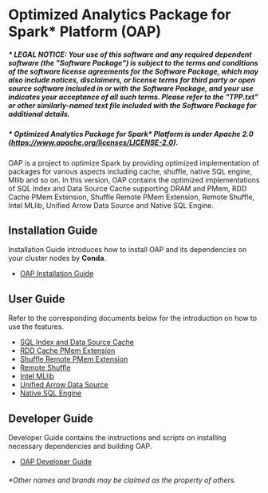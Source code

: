 # Optimized Analytics Package for Spark\* Platform (OAP)

##### \* LEGAL NOTICE: Your use of this software and any required dependent software (the "Software Package") is subject to the terms and conditions of the software license agreements for the Software Package, which may also include notices, disclaimers, or license terms for third party or open source software included in or with the Software Package, and your use indicates your acceptance of all such terms. Please refer to the "TPP.txt" or other similarly-named text file included with the Software Package for additional details.

##### \* Optimized Analytics Package for Spark* Platform is under Apache 2.0 (https://www.apache.org/licenses/LICENSE-2.0).

OAP is a project to optimize Spark by providing optimized implementation of packages for various aspects including cache, shuffle, native SQL engine, Mllib and so on. In this version, OAP contains the optimized implementations of SQL Index and Data Source Cache supporting DRAM and PMem, RDD Cache PMem Extension, Shuffle Remote PMem Extension,
Remote Shuffle, Intel MLlib, Unified Arrow Data Source and Native SQL Engine.

## Installation Guide
Installation Guide introduces how to install OAP and its dependencies on your cluster nodes by **Conda**.
* [OAP Installation Guide](./docs/OAP-Installation-Guide.md)

## User Guide
Refer to the corresponding documents below for the introduction on how to use the features.

* [SQL Index and Data Source Cache](./oap-cache/oap/README.md)
* [RDD Cache PMem Extension](./oap-spark/README.md)
* [Shuffle Remote PMem Extension](./oap-shuffle/RPMem-shuffle/README.md)
* [Remote Shuffle](./oap-shuffle/remote-shuffle/README.md)
* [Intel MLlib](./oap-mllib/README.md)
* [Unified Arrow Data Source](./oap-data-source/arrow/README.md)
* [Native SQL Engine](./oap-native-sql/README.md)

## Developer Guide
Developer Guide contains the instructions and scripts on installing necessary dependencies and building OAP. 
* [OAP Developer Guide](./docs/Developer-Guide.md)

###### \*Other names and brands may be claimed as the property of others.
